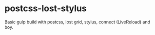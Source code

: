 # postcss-lost-stylus
Basic gulp build with postcss, lost grid, stylus, connect (LiveReload) and boy.
